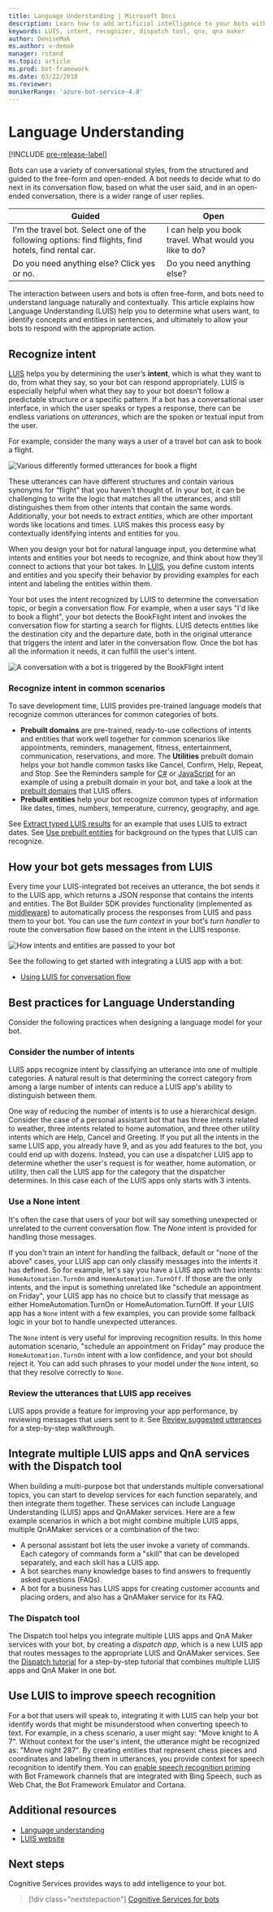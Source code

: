 ```yaml
---
title: Language Understanding | Microsoft Docs
description: Learn how to add artificial intelligence to your bots with Microsoft Cognitive Services to make them more useful and engaging.
keywords: LUIS, intent, recognizer, dispatch tool, qna, qna maker
author: DeniseMak
ms.author: v-demak
manager: rstand
ms.topic: article
ms.prod: bot-framework
ms.date: 03/22/2018
ms.reviewer:
monikerRange: 'azure-bot-service-4.0'
---
```



# Language Understanding

[!INCLUDE [pre-release-label](../includes/pre-release-label.md)]

Bots can use a variety of conversational styles, from the structured and guided to the free-form and open-ended. A bot needs to decide what to do next in its conversation flow, based on what the user said, and in an open-ended conversation, there is a wider range of user replies.

| Guided | Open |
|------|------|
| I'm the travel bot. Select one of the following options: find flights, find hotels, find rental car. | I can help you book travel. What would you like to do? |
| Do you need anything else? Click yes or no. | Do you need anything else? |

The interaction between users and bots is often free-form, and bots need to understand language naturally and contextually. This article explains how Language Understanding (LUIS) help you to determine what users want, to identify concepts and entities in sentences, and ultimately to allow your bots to respond with the appropriate action.

## Recognize intent

[LUIS](https://www.luis.ai) helps you by determining the user’s **intent**, which is what they want to do, from what they say, so your bot can respond appropriately. LUIS is especially helpful when what they say to your bot doesn’t follow a predictable structure or a specific pattern. If a bot has a conversational user interface, in which the user speaks or types a response, there can be endless variations on *utterances*, which are the spoken or textual input from the user.

For example, consider the many ways a user of a travel bot can ask to book a flight.

![Various differently formed utterances for book a flight](media/cognitive-services-add-bot-language/cognitive-services-luis-utterances.png)

These utterances can have different structures and contain various synonyms for “flight” that you haven't thought of. In your bot, it can be challenging to write the logic that matches all the utterances, and still distinguishes them from other intents that contain the same words. Additionally, your bot needs to extract *entities*, which are other important words like locations and times. LUIS makes this process easy by contextually identifying intents and entities for you.

When you design your bot for natural language input, you determine what intents and entities your bot needs to recognize, and think about how they'll connect to actions that your bot takes. In <a href="https://www.luis.ai" target="_blank">LUIS</a>, you define custom intents and entities and you specify their behavior by providing examples for each intent and labeling the entities within them.

Your bot uses the intent recognized by LUIS to determine the conversation topic, or begin a conversation flow. For example, when a user says "I'd like to book a flight", your bot detects the BookFlight intent and invokes the conversation flow for starting a search for flights. LUIS detects entities like the destination city and the departure date, both in the original utterance that triggers the intent and later in the conversation flow. Once the bot has all the information it needs, it can fulfill the user's intent.

![A conversation with a bot is triggered by the BookFlight intent](media/cognitive-services-add-bot-language/cognitive-services-luis-conversation-high-level.png)

### Recognize intent in common scenarios

To save development time, LUIS provides pre-trained language models that recognize common utterances for common categories of bots. <!-- Consider if you'll use prebuilt or custom intents and entities: -->

* **Prebuilt domains** are pre-trained, ready-to-use collections of intents and entities that work well together for common scenarios like appointments, reminders, management, fitness, entertainment, communication, reservations, and more. The **Utilities** prebuilt domain helps your bot handle common tasks like Cancel, Confirm, Help, Repeat, and Stop. See the Reminders sample for [C#]( https://github.com/Microsoft/botbuilder-dotnet/tree/master/samples-final/8.AspNetCore-LUIS-Bot) or [JavaScript](https://github.com/Microsoft/botbuilder-js/tree/master/samples/luis-bot-es6) for an example of using a prebuilt domain in your bot, and take a look at the [prebuilt domains](https://docs.microsoft.com/en-us/azure/cognitive-services/LUIS/luis-how-to-use-prebuilt-domains)  that LUIS offers.
* **Prebuilt entities** help your bot recognize common types of information like dates, times, numbers, temperature, currency, geography, and age.

See [Extract typed LUIS results][luis-v4-typed-entities] for an example that uses LUIS to extract dates. See [Use prebuilt entities](https://docs.microsoft.com/en-us/azure/cognitive-services/LUIS/pre-builtentities) for background on the types that LUIS can recognize.

<!-- TODO: Link to Bot Framework design guidance about LUIS apps, when this is ready -->

## How your bot gets messages from LUIS

Every time your LUIS-integrated bot receives an utterance, the bot sends it to the LUIS app, which returns a JSON response that contains the intents and entities. The Bot Builder SDK provides functionality (implemented as [middleware](bot-builder-concept-middleware.md)) to automatically process the responses from LUIS and pass them to your bot. You can use the _turn context_ in your bot's _turn handler_ to route the conversation flow based on the intent in the LUIS response.

![How intents and entities are passed to your bot](./media/cognitive-services-add-bot-language/cognitive-services-luis-message-flow-bot-code.png)

See the following to get started with integrating a LUIS app with a bot:

* [Using LUIS for conversation flow][luis-v4-how-to]

## Best practices for Language Understanding

Consider the following practices when designing a language model for your bot.

### Consider the number of intents

LUIS apps recognize intent by classifying an utterance into one of multiple categories. A natural result is that determining the correct category from among a large number of intents can reduce a LUIS app's ability to distinguish between them.

One way of reducing the number of intents is to use a hierarchical design. Consider the case of a personal assistant bot that has three intents related to weather, three intents related to home automation, and three other utility intents which are Help, Cancel and Greeting. If you put all the intents in the same LUIS app, you already have 9, and as you add features to the bot, you could end up with dozens. Instead, you can use a dispatcher LUIS app to determine whether the user's request is for weather, home automation, or utility, then call the LUIS app for the category that the dispatcher determines. In this case each of the LUIS apps only starts with 3 intents.

### Use a None intent

It's often the case that users of your bot will say something unexpected or unrelated to the current conversation flow. The _None_ intent is provided for handling those messages.

If you don't train an intent for handling the fallback, default or "none of the above" cases, your LUIS app can only classify messages into the intents it has defined. So for example, let's say you have a LUIS app with two intents: `HomeAutomation.TurnOn` and `HomeAutomation.TurnOff`. If those are the only intents, and the input is something unrelated like "schedule an appointment on Friday", your LUIS app has no choice but to classify that message as either HomeAutomation.TurnOn or HomeAutomation.TurnOff. If your LUIS app has a `None` intent with a few examples, you can provide some fallback logic in your bot to handle unexpected utterances.

The `None` intent is very useful for improving recognition results. In this home automation scenario, "schedule an appointment on Friday" may produce the `HomeAutomation.TurnOn` intent with a low confidence, and your bot should reject it. You can add such phrases to your model under the `None` intent, so that they resolve correctly to `None`.

### Review the utterances that LUIS app receives

LUIS apps provide a feature for improving your app performance, by reviewing messages that users sent to it. See [Review suggested utterances](https://docs.microsoft.com/azure/cognitive-services/LUIS/label-suggested-utterances) for a step-by-step walkthrough.


## Integrate multiple LUIS apps and QnA services with the Dispatch tool

<!-- 1. Modular. 2. Better performance for classification -->
When building a multi-purpose bot that understands multiple conversational topics, you can start to develop services for each function separately, and then integrate them together. These services can include Language Understanding (LUIS) apps and QnAMaker services. Here are a few example scenarios in which a bot might combine multiple LUIS apps, multiple QnAMaker services or a combination of the two:

* A personal assistant bot lets the user invoke a variety of commands. Each category of commands form a "skill" that can be developed separately, and each skill has a LUIS app.
* A bot searches many knowledge bases to find answers to frequently asked questions (FAQs).
* A bot for a business has LUIS apps for creating customer accounts and placing orders, and also has a QnAMaker service for its FAQ.  

### The Dispatch tool

The Dispatch tool helps you integrate multiple LUIS apps and QnA Maker services with your bot, by creating a *dispatch app*, which is a new LUIS app that routes messages to the appropriate LUIS and QnAMaker services. See the [Dispatch tutorial](./bot-builder-tutorial-dispatch.md) for a step-by-step tutorial that combines multiple LUIS apps and QnA Maker in one bot.

## Use LUIS to improve speech recognition

For a bot that users will speak to, integrating it with LUIS can help your bot identify words that might be misunderstood when converting speech to text.  For example, in a chess scenario, a user might say: "Move knight to A 7". Without context for the user's intent, the utterance might be recognized as: "Move night 287". By creating entities that represent chess pieces and coordinates and labeling them in utterances, you provide context for speech recognition to identify them. You can [enable speech recognition priming][speechrecognitionpriming] with Bot Framework channels that are integrated with Bing Speech, such as Web Chat, the Bot Framework Emulator and Cortana.  

## Additional resources

* [Language understanding](~/bot-service-concept-intelligence.md#language-understanding)
* <a href="https://www.luis.ai" target="_blank">LUIS website</a>

<!-- Links -->
[luis_home]: https://docs.microsoft.com/en-us/azure/cognitive-services/luis/home
[middleware]: bot-builder-concept-middleware.md
<!-- TODO: this link is a placeholder, need to find existing speech priming article -->
[speechrecognitionpriming]: ../bot-service-channel-connect-webchat-speech.md

[luis-v4-typed-entities]: bot-builder-howto-v4-luisgen.md
[luis-v4-how-to]: bot-builder-howto-v4-luis.md
[luis-v4-cs-quickstart]: https://github.com/Microsoft/botbuilder-dotnet/wiki/Using-LUIS-and-QnA-Maker
[luis-v4-js-quickstart]: https://github.com/Microsoft/botbuilder-js/wiki/Using-LUIS-and-QnA-Maker

## Next steps

Cognitive Services provides ways to add intelligence to your bot.

> [!div class="nextstepaction"]
> [Cognitive Services for bots](../bot-service-concept-intelligence.md)
